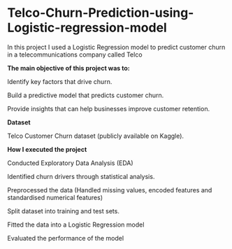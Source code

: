 # Telco-Churn-Prediction-using-Logistic-regression-model
In this project I used a Logistic Regression model to predict customer churn in a telecommunications company called Telco

**The main objective of this project was to:**

Identify key factors that drive churn.

Build a predictive model that predicts customer churn.

Provide insights that can help businesses improve customer retention.

**Dataset**

Telco Customer Churn dataset (publicly available on Kaggle).


**How I executed the project**

Conducted Exploratory Data Analysis (EDA)


Identified churn drivers through statistical analysis.

Preprocessed the data (Handled missing values, encoded features and standardised numerical features)

Split dataset into training and test sets.

Fitted the data into a Logistic Regression model

Evaluated the performance of the model

